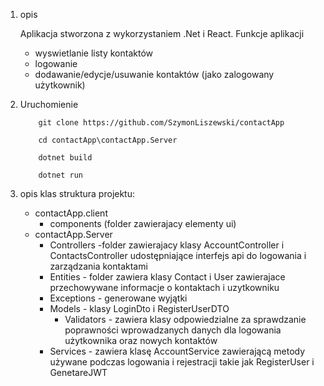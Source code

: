 1. opis
   
   Aplikacja stworzona z wykorzystaniem .Net i React.
   Funkcje aplikacji
   - wyswietlanie listy kontaktów
   - logowanie
   - dodawanie/edycje/usuwanie kontaktów (jako zalogowany użytkownik)
    
2. Uruchomienie
    ```
        git clone https://github.com/SzymonLiszewski/contactApp
    ```
    ```
        cd contactApp\contactApp.Server
    ```
    ``` 
        dotnet build
    ```
    ```
        dotnet run
    ```
3. opis klas
    struktura projektu:
    - contactApp.client
      - components (folder zawierajacy elementy ui)
    - contactApp.Server
      - Controllers -folder zawierajacy klasy AccountController i ContactsController udostępniające interfejs api do logowania i zarządzania kontaktami
      - Entities - folder zawiera klasy Contact i User zawierajace przechowywane informacje o kontaktach i uzytkowniku
      - Exceptions - generowane wyjątki
      - Models - klasy LoginDto i RegisterUserDTO 
        - Validators - zawiera klasy odpowiedzialne za sprawdzanie poprawności wprowadzanych danych dla logowania użytkownika oraz nowych kontaktów
      - Services - zawiera klasę AccountService zawierającą metody używane podczas logowania i rejestracji takie jak RegisterUser i GenetareJWT